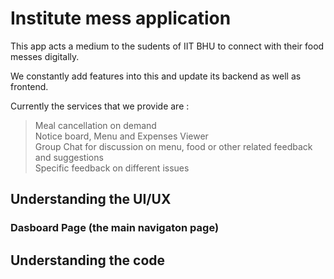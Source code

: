# Institute mess application

This app acts a medium to the sudents of IIT BHU to connect with their food messes digitally.

We constantly add features into this and update its backend as well as frontend.

Currently the services that we provide are :
> Meal cancellation on demand <br />
> Notice board, Menu and Expenses Viewer <br />
> Group Chat for discussion on menu, food or other related feedback and suggestions <br />
> Specific feedback on different issues <br />
## Understanding the UI/UX

### Dasboard Page (the main navigaton page)

## Understanding the code
  
